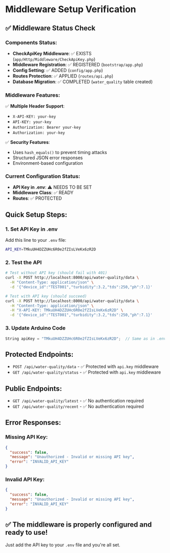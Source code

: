 # Middleware Setup Verification

## ✅ Middleware Status Check

### Components Status:
- **CheckApiKey Middleware**: ✅ EXISTS (`app/Http/Middleware/CheckApiKey.php`)
- **Middleware Registration**: ✅ REGISTERED (`bootstrap/app.php`)
- **Config Setting**: ✅ ADDED (`config/app.php`)
- **Routes Protection**: ✅ APPLIED (`routes/api.php`)
- **Database Migration**: ✅ COMPLETED (`water_quality` table created)

### Middleware Features:
✅ **Multiple Header Support**:
- `X-API-KEY: your-key`
- `API-KEY: your-key`  
- `Authorization: Bearer your-key`
- `Authorization: your-key`

✅ **Security Features**:
- Uses `hash_equals()` to prevent timing attacks
- Structured JSON error responses
- Environment-based configuration

### Current Configuration Status:
- **API Key in .env**: ⚠️  NEEDS TO BE SET
- **Middleware Class**: ✅ READY
- **Routes**: ✅ PROTECTED

## Quick Setup Steps:

### 1. Set API Key in .env
Add this line to your `.env` file:
```bash
API_KEY=TMkuUH4DZZUHc6R0e2fZIsLVeKx6zR2D
```

### 2. Test the API
```bash
# Test without API key (should fail with 401)
curl -X POST http://localhost:8000/api/water-quality/data \
  -H "Content-Type: application/json" \
  -d '{"device_id":"TEST001","turbidity":3.2,"tds":250,"ph":7.1}'

# Test with API key (should succeed)
curl -X POST http://localhost:8000/api/water-quality/data \
  -H "Content-Type: application/json" \
  -H "X-API-KEY: TMkuUH4DZZUHc6R0e2fZIsLVeKx6zR2D" \
  -d '{"device_id":"TEST001","turbidity":3.2,"tds":250,"ph":7.1}'
```

### 3. Update Arduino Code
```cpp
String apiKey = "TMkuUH4DZZUHc6R0e2fZIsLVeKx6zR2D";  // Same as in .env
```

## Protected Endpoints:
- `POST /api/water-quality/data` - ✅ Protected with `api.key` middleware
- `GET /api/water-quality/status` - ✅ Protected with `api.key` middleware

## Public Endpoints:
- `GET /api/water-quality/latest` - ✅ No authentication required
- `GET /api/water-quality/recent` - ✅ No authentication required

## Error Responses:

### Missing API Key:
```json
{
  "success": false,
  "message": "Unauthorized - Invalid or missing API key",
  "error": "INVALID_API_KEY"
}
```

### Invalid API Key:
```json
{
  "success": false,
  "message": "Unauthorized - Invalid or missing API key", 
  "error": "INVALID_API_KEY"
}
```

## ✅ The middleware is properly configured and ready to use!

Just add the API key to your `.env` file and you're all set.